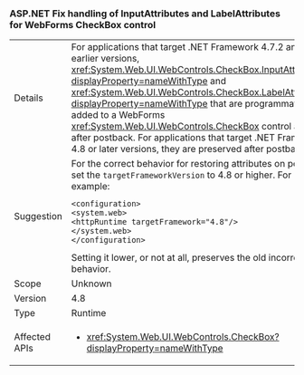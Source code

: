 ### ASP.NET Fix handling of InputAttributes and LabelAttributes for WebForms CheckBox control

|   |   |
|---|---|
|Details|For applications that target .NET Framework 4.7.2 and earlier versions, <xref:System.Web.UI.WebControls.CheckBox.InputAttributes?displayProperty=nameWithType> and <xref:System.Web.UI.WebControls.CheckBox.LabelAttributes?displayProperty=nameWithType> that are programmatically added to a WebForms <xref:System.Web.UI.WebControls.CheckBox> control are lost after postback. For applications that target .NET Framework 4.8 or later versions, they are preserved after postback.|
|Suggestion|For the correct behavior for restoring attributes on postback, set the <code>targetFrameworkVersion</code> to 4.8 or higher. For example:<pre><code class="lang-xml">&lt;configuration&gt;&#13;&#10;&lt;system.web&gt;&#13;&#10;&lt;httpRuntime targetFramework=&quot;4.8&quot;/&gt;&#13;&#10;&lt;/system.web&gt;&#13;&#10;&lt;/configuration&gt;&#13;&#10;</code></pre>Setting it lower, or not at all, preserves the old incorrect behavior.|
|Scope|Unknown|
|Version|4.8|
|Type|Runtime|
|Affected APIs|<ul><li><xref:System.Web.UI.WebControls.CheckBox?displayProperty=nameWithType></li></ul>|
